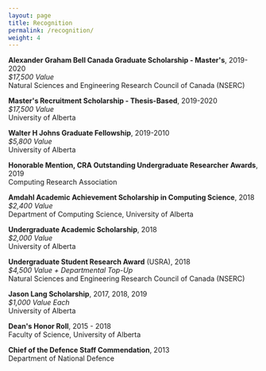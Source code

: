 ```yaml
---
layout: page
title: Recognition
permalink: /recognition/
weight: 4
---
```

  
  **Alexander Graham Bell Canada Graduate Scholarship - Master's**, 2019-2020  
  *$17,500 Value*  
  Natural Sciences and Engineering Research Council of Canada (NSERC)
  
  **Master's Recruitment Scholarship - Thesis-Based**, 2019-2020  
  *$17,500 Value*  
  University of Alberta
  
  **Walter H Johns Graduate Fellowship**, 2019-2010  
  *$5,800 Value*  
  University of Alberta
  
  **Honorable Mention, CRA Outstanding Undergraduate Researcher Awards**, 2019  
  Computing Research Association
  
  **Amdahl Academic Achievement Scholarship in Computing Science**, 2018  
  *$2,400 Value*  
  Department of Computing Science, University of Alberta
  
  **Undergraduate Academic Scholarship**, 2018  
  *$2,000 Value*  
  University of Alberta
  
  **Undergraduate Student Research Award** (USRA), 2018  
  *$4,500 Value + Departmental Top-Up*  
  Natural Sciences and Engineering Research Council of Canada (NSERC)
  
  **Jason Lang Scholarship**, 2017, 2018, 2019  
  *$1,000 Value Each*  
  University of Alberta
  
  **Dean's Honor Roll**, 2015 - 2018  
  Faculty of Science, University of Alberta
  
  **Chief of the Defence Staff Commendation**, 2013  
  Department of National Defence

